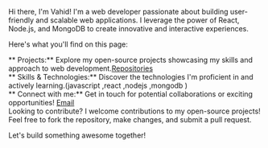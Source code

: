 Hi there, I'm Vahid!
I'm a web developer passionate about building user-friendly and scalable web applications. I leverage the power of React, Node.js, and MongoDB to create innovative and interactive experiences.

Here's what you'll find on this page:

** Projects:** Explore my open-source projects showcasing my skills and approach to web development.[Repositories](https://github.com/vahidSpectre?tab=repositories)         
** Skills & Technologies:** Discover the technologies I'm proficient in and actively learning.(javascript ,react ,nodejs ,mongodb )    
** Connect with me:** Get in touch for potential collaborations or exciting opportunities! [Email](vahidsayfollahzadeh@gmail.com)      
Looking to contribute?
I welcome contributions to my open-source projects! Feel free to fork the repository, make changes, and submit a pull request.

Let's build something awesome together!


<!---
vahidSpectre/vahidSpectre is a ✨ special ✨ repository because its `README.md` (this file) appears on your GitHub profile.
You can click the Preview link to take a look at your changes.
--->
